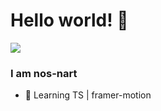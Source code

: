 # Hello world! 👋

<a href="https://count.getloli.com/"><img src="https://count.getloli.com/get/@:nos-nart"></a>

### I am nos-nart

- 📝 Learning TS | framer-motion
